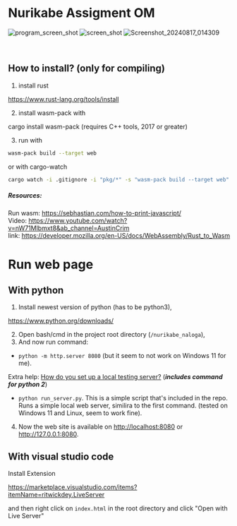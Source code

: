 # Nurikabe Assigment OM

![program_screen_shot](https://github.com/TheVajs/nurikabe_naloga/tree/main/imgs/screen_shot.png?raw=true)
![screen_shot](https://github.com/user-attachments/assets/11ae8539-8a89-4401-8dfe-88674b96726b)
![Screenshot_20240817_014309](https://github.com/user-attachments/assets/cc8fed64-f17d-4664-9b59-1c528fa183e8)

<br />

## How to install? (only for compiling)

1. install rust

https://www.rust-lang.org/tools/install

2. install wasm-pack with

cargo install wasm-pack
(requires C++ tools, 2017 or greater)

3. run with

```bash
wasm-pack build --target web
```

or with cargo-watch

```bash
cargo watch -i .gitignore -i "pkg/*" -s "wasm-pack build --target web"
```

##### Resources:

Run wasm: https://sebhastian.com/how-to-print-javascript/<br />
Video: https://www.youtube.com/watch?v=nW71Mlbmxt8&ab_channel=AustinCrim<br />
link: https://developer.mozilla.org/en-US/docs/WebAssembly/Rust_to_Wasm<br />


# Run web page

## With python

1. Install newest version of python (has to be python3),

https://www.python.org/downloads/

2. Open bash/cmd in the project root directory (`/nurikabe_naloga`),
3. And now run command:
- `python -m http.server 8080` (but it seem to not work on Windows 11 for me).

Extra help: [How do you set up a local testing server?](https://developer.mozilla.org/en-US/docs/Learn/Common_questions/Tools_and_setup/set_up_a_local_testing_server) (***includes command for python 2***)

- `python run_server.py`. This is a simple script that's included in the repo. Runs a simple local web server, similira to the first command. (tested on Windows 11 and  Linux, seem to work fine). 
4. Now the web site is available on <a href="http://localhost:8080">http://localhost:8080</a> or <a href="http://127.0.0.1:8080">http://127.0.0.1:8080</a>.

## With visual studio code

Install Extension

https://marketplace.visualstudio.com/items?itemName=ritwickdey.LiveServer

and then right click on `index.html` in the root directory and click "Open with Live Server"

